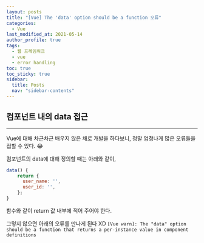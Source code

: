 ```yaml
---
layout: posts
title: "[Vue] The 'data' option should be a function 오류"
categories:
  - Vue
last_modified_at: 2021-05-14
author_profile: true
tags:
  - 웹 프레임워크
  - vue
  - error handling
toc: true
toc_sticky: true
sidebar:
  title: Posts
  nav: "sidebar-contents"
---
```


## 컴포넌트 내의 data 접근

-----

Vue에 대해 차근차근 배우지 않은 채로 개발을 하다보니, 정말 엄청나게 많은 오류들을 접할 수 있다. 😂 

컴포넌트의 data에 대해 정의할 때는 아래와 같이,

```javascript
data() {
	return {
      user_name: '',
      user_id: '',
	}; 
}
```

함수와 같이 return 값 내부에 적어 주어야 한다. 

그렇지 않으면 아래의 오류를 만나게 된다 XD
```[Vue warn]: The "data" option should be a function that returns a per-instance value in component definitions```

